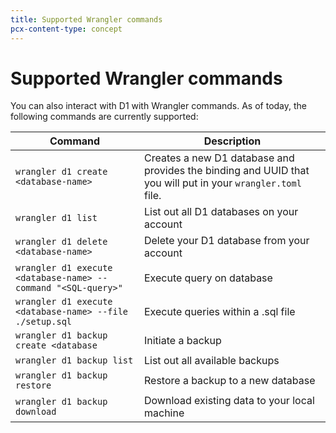 ```yaml
---
title: Supported Wrangler commands
pcx-content-type: concept
---
```


# Supported Wrangler commands

You can also interact with D1 with Wrangler commands. As of today, the following commands are currently supported:

| Command | Description | 
| ----------------------------------- | ----------------- | 
| `wrangler d1 create <database-name>` | Creates a new D1 database and provides the binding and UUID that you will put in your `wrangler.toml` file. | 
| `wrangler d1 list` | List out all D1 databases on your account |
| `wrangler d1 delete <database-name>` | Delete your D1 database from your account | 
| `wrangler d1 execute <database-name> --command "<SQL-query>"` | Execute query on database | 
| `wrangler d1 execute <database-name> --file ./setup.sql` | Execute queries within a .sql file | 
| `wrangler d1 backup create <database` | Initiate a backup | 
| `wrangler d1 backup list` | List out all available backups | 
| `wrangler d1 backup restore` | Restore a backup to a new database | 
| `wrangler d1 backup download` | Download existing data to your local machine | 
	

